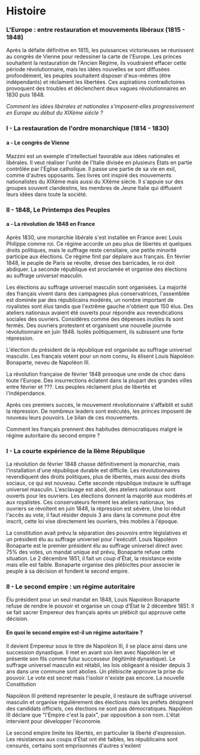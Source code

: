 # Histoire

### L'Europe : entre restauration et mouvements libéraux (1815 - 1848)

Après la défaite définitive en 1815, les puissances victorieuses se réunissent au congrès de Vienne pour redessiner la carte de l'Europe. Les princes souhaitent la restauration de l'Ancien Régime, ils voudraient effacer cette période révolutionnaire, mais les idées nouvelles se sont diffusées profondément, les peuples souhaitent disposer d'eux-mêmes (être indépendants) et réclament les libertées. Ces aspirations contradictoires provoquent des troubles et déclenchent deux vagues révolutionnaires en 1830 puis 1848.

*Comment les idées libérales et nationales s'imposent-elles progressivement en Europe au début du XIXème siècle ?*

### I - La restauration de l'ordre monarchique (1814 - 1830)

#### a - Le congrès de Vienne

Mazzini est un exemple d'intellectuel favorable aux idées nationales et libérales. Il veut réaliser l'unité de l'Italie divisée en plusieurs États en partie contrôlée par l'Église catholique. Il passe une partie de sa vie en exil, comme d'autres opposants. Ses livres ont inspiré des mouvements nationalistes du XIXème mais aussi du XXème siècle. Il s'appuie sur des groupes souvent clandestins, les membres de Jeune Italie qui diffusent leurs idées dans toute la société.

### II - 1848, Le Printemps des Peuples

#### a - La révolution de 1848 en France

Après 1830, une monarchie libérale s'est installée en France avec Louis Philippe comme roi. Ce régime accorde un peu plus de libertés et quelques droits politiques, mais le suffrage reste censitaire, une petite minorité participe aux élections. Ce régime finit par déplaire aux français. En février 1848, le peuple de Paris se révolte, dresse des barricades, le roi doit abdiquer. La seconde république est proclamée et organise des élections au suffrage universel masculin.

Les élections au suffrage universel masculin sont organisées. La majorité des français vivent dans des campagnes plus conservatrices, l'assemblée est dominée par des républicains modérés, un nombre important de royalistes sont élus tandis que l'extrême gauche n'obtient que 150 élus. Des ateliers nationaux avaient été ouverts pour répondre aux revendications sociales des ouvriers. Considéres comme des dépenses inutiles ils sont fermés. Des ouvriers protestent et organisent une nouvelle journée révolutionnaire en juin 1848. Isolés politiquement, ils subissent une forte répression.

L'élection du président de la république est organisée au suffrage universel masculin. Les français votent pour un nom connu, ils élisent Louis Napoléon Bonaparte, neveu de Napoléon III.

La révolution française de février 1848 provoque une onde de choc dans toute l'Europe. Des insurrections éclatent dans la plupart des grandes villes entre février et ???. Les peuples réclament plus de libertés et l'indépendance.

Après ces premiers succès, le mouvement révolutionnaire s'affaiblit et subit la répression. De nombreux leaders sont exécutés, les princes imposent de nouveau leurs pouvoirs. Le bilan de ces mouvements.

Comment les français prennent des habitudes démocratiques malgré le régime autoritaire du second empire ?

### I - La courte expérience de la IIème République

La révolution de février 1848 chasse définitivement la monarchie, mais l'installation d'une république durable est difficile. Les révolutionnaires revendiquent des droits politiques, plus de libertés, mais aussi des droits sociaux, ce qui est nouveau. Cette seconde république instaure le suffrage universel masculin. L'esclavage est aboli, des ateliers nationaux sont ouverts pour les ouvriers. Les élections donnent la majorité aux modérés et aux royalistes. Ces conservateurs ferment les ateliers nationaux, les ouvriers se révoltent en juin 1848, la répression est sévère. Une loi réduit l'accès au vote, il faut résider depuis 3 ans dans la commune pout être inscrit, cette loi vise directement les ouvriers, très mobiles à l'époque.

La constitution avait prévu la séparation des pouvoirs entre législatives et un président élu au suffrage universel pour l'exécutif. Louis Napoléon Bonaparte est le premier président élu au suffrage universel direct avec 75% des votes, un mandat unique est prévu, Bonaparte refuse cette situation. Le 2 décembre 1851, il fait un coup d'État, la résistance existe mais elle est faible. Bonaparte organise des plébicites pour associer le peuple à sa décision et fondent le second empire.

### II - Le second empire : un régime autoritaire

Élu président pour un seul mandat en 1848, Louis Napoléon Bonaparte refuse de rendre le pouvoir et organise un coup d'État le 2 décembre 1851. Il se fait sacrer Empereur des français après un plébicit qui approuve cette décision.

#### En quoi le second empire est-il un régime autoritaire ?

Il devient Empereur sous le titre de Napoléon III, il se place ainsi dans une succession dynastique. Il met en avant son lien avec Napoléon Ier et présente son fils comme futur successeur (légitimité dynastique). Le suffrage universel masculin est rétabli, les lois obligeant à résider depuis 3 ans dans une commune sont abolies. Un plébiscite approuve la prise du pouvoir. Le vote est secret mais l'isoloir n'existe pas encore. La nouvelle Constitution

Napoléon III prétend représenter le peuple, il restaure de suffrage universel masculin et organise régulièrement des élections mais les préfets désignent des candidats officiels, ces élections ne sont pas démocratiques. Napoléon III déclare que "l'Empire c'est la paix", par opposition à son nom. L'état intervient pour développer l'économie.

Le second empire limite les libertés, en particulier la liberté d'expression. Les résistances aux coups d'État ont été faibles, les républicains sont censurés, certains sont emprisonnés d'autres s'exilent


